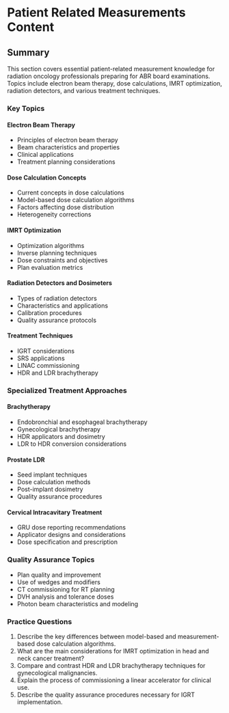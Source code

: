 # Patient Related Measurements Content

## Summary
This section covers essential patient-related measurement knowledge for radiation oncology professionals preparing for ABR board examinations. Topics include electron beam therapy, dose calculations, IMRT optimization, radiation detectors, and various treatment techniques.

### Key Topics

#### Electron Beam Therapy
- Principles of electron beam therapy
- Beam characteristics and properties
- Clinical applications
- Treatment planning considerations

#### Dose Calculation Concepts
- Current concepts in dose calculations
- Model-based dose calculation algorithms
- Factors affecting dose distribution
- Heterogeneity corrections

#### IMRT Optimization
- Optimization algorithms
- Inverse planning techniques
- Dose constraints and objectives
- Plan evaluation metrics

#### Radiation Detectors and Dosimeters
- Types of radiation detectors
- Characteristics and applications
- Calibration procedures
- Quality assurance protocols

#### Treatment Techniques
- IGRT considerations
- SRS applications
- LINAC commissioning
- HDR and LDR brachytherapy

### Specialized Treatment Approaches

#### Brachytherapy
- Endobronchial and esophageal brachytherapy
- Gynecological brachytherapy
- HDR applicators and dosimetry
- LDR to HDR conversion considerations

#### Prostate LDR
- Seed implant techniques
- Dose calculation methods
- Post-implant dosimetry
- Quality assurance procedures

#### Cervical Intracavitary Treatment
- GRU dose reporting recommendations
- Applicator designs and considerations
- Dose specification and prescription

### Quality Assurance Topics
- Plan quality and improvement
- Use of wedges and modifiers
- CT commissioning for RT planning
- DVH analysis and tolerance doses
- Photon beam characteristics and modeling

### Practice Questions
1. Describe the key differences between model-based and measurement-based dose calculation algorithms.
2. What are the main considerations for IMRT optimization in head and neck cancer treatment?
3. Compare and contrast HDR and LDR brachytherapy techniques for gynecological malignancies.
4. Explain the process of commissioning a linear accelerator for clinical use.
5. Describe the quality assurance procedures necessary for IGRT implementation.
